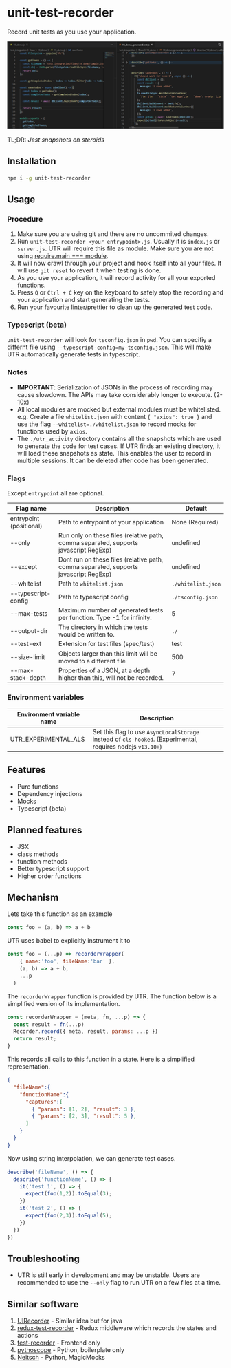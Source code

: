 # unit-test-recorder

Record unit tests as you use your application.

![sample](sample.PNG)

TL;DR:  *Jest snapshots on steroids*

## Installation

```sh
npm i -g unit-test-recorder
```

## Usage

### Procedure

1. Make sure you are using git and there are no uncommited changes.
2. Run `unit-test-recorder <your entrypoint>.js`. Usually it is `index.js` or `server.js`. UTR will require this file as module. Make sure you are not using [require.main === module](https://stackoverflow.com/a/6398335/1217998).
3. It will now crawl through your project and hook itself into all your files. It will use `git reset` to revert it when testing is done.
4. As you use your application, it will record activity for all your exported functions.
5. Press `Q` or `Ctrl + C` key on the keyboard to safely stop the recording and your application and start generating the tests.
6. Run your favourite linter/prettier to clean up the generated test code.

### Typescript (beta)

`unit-test-recorder` will look for `tsconfig.json` in `pwd`. You can specifiy a differnt file using `--typescript-config=my-tsconfig.json`. This will make UTR automatically generate tests in typescript.

### Notes

* **IMPORTANT**: Serialization of JSONs in the process of recording may cause slowdown. The APIs may take considerably longer to execute. (2-10x)
* All local modules are mocked but external modules must be whitelisted. e.g. Create a file `whitelist.json` with content `{ "axios": true }` and use the flag `--whitelist=./whitelist.json` to record mocks for functions used by `axios`.
* The `./utr_activity` directory contains all the snapshots which are used to generate the code for test cases. If UTR finds an existing directory, it will load these snapshots as state. This enables the user to record in multiple sessions. It can be deleted after code has been generated.

### Flags

Except `entrypoint` all are optional.

| Flag name | Description | Default |
| --------- | ------------ | ------------ |
| entrypoint (positional) | Path to entrypoint of your application | None (Required) |
| --only | Run only on these files (relative path, comma separated, supports javascript RegExp) | undefined |
| --except | Dont run on these files (relative path, comma separated, supports javascript RegExp) | undefined |
| --whitelist | Path to `whitelist.json` | `./whitelist.json` |
| --typescript-config | Path to typescript config | `./tsconfig.json` |
| --max-tests | Maximum number of generated tests per function. Type -1 for infinity. | 5 |
| --output-dir | The directory in which the tests would be written to. | `./` |
| --test-ext | Extension for test files (spec/test) | test |
| --size-limit | Objects larger than this limit will be moved to a different file | 500 |
| --max-stack-depth | Properties of a JSON, at a depth higher than this, will not be recorded. | 7 |

### Environment variables

| Environment variable name | Description |
| --------- | ------------ |
| UTR_EXPERIMENTAL_ALS | Set this flag to use `AsyncLocalStorage` instead of `cls-hooked`. (Experimental, requires nodejs `v13.10+`) |

## Features

* Pure functions
* Dependency injections
* Mocks
* Typescript (beta)

## Planned features

* JSX
* class methods
* function methods
* Better typescript support
* Higher order functions

## Mechanism

Lets take this function as an example

```js
const foo = (a, b) => a + b
```

UTR uses babel to explicitly instrument it to

```js
const foo = (...p) => recorderWrapper(
    { name:'foo', fileName:'bar' },
    (a, b) => a + b,
    ...p
  )
```

The `recorderWrapper` function is provided by UTR. The function below is a simplified version of its implementation.

```js
const recorderWrapper = (meta, fn, ...p) => {
  const result = fn(...p)
  Recorder.record({ meta, result, params: ...p })
  return result;
}
```

This records all calls to this function in a state. Here is a simplified representation.

```json
{
  "fileName":{
    "functionName":{
      "captures":[
        { "params": [1, 2], "result": 3 },
        { "params": [2, 3], "result": 5 },
      ]
    }
  }
}
```

Now using string interpolation, we can generate test cases.

```js
describe('fileName', () => {
  describe('functionName', () => {
    it('test 1', () => {
      expect(foo(1,2)).toEqual(3);
    })
    it('test 2', () => {
      expect(foo(2,3)).toEqual(5);
    })
  })
})
```

## Troubleshooting

* UTR is still early in development and may be unstable. Users are recommended to use the `--only` flag to run UTR on a few files at a time.

## Similar software

1. [UIRecorder](https://uirecorder.com/) - Similar idea but for java
2. [redux-test-recorder](https://github.com/conorhastings/redux-test-recorder) - Redux middleware which records the states and actions
3. [test-recorder](https://github.com/QuantumInformation/test-recorder) - Frontend only
4. [pythoscope](https://github.com/mkwiatkowski/pythoscope) - Python, boilerplate only
5. [Neitsch](https://github.com/Neitsch/pytest/blob/master/projectDocs/TestInProd%20-%20Project%20Report.pdf) - Python, MagicMocks
